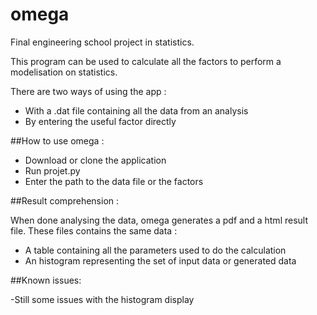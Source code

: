 # omega

Final engineering school project in statistics.

This program can be used to calculate all the factors to perform a modelisation on statistics.

There are two ways of using the app : 
- With a .dat file containing all the data from an analysis
- By entering the useful factor directly

##How to use omega : 

- Download or clone the application
- Run projet.py
- Enter the path to the data file or the factors

##Result comprehension :

When done analysing the data, omega generates a pdf and a html result file.
These files contains the same data :
- A table containing all the parameters used to do the calculation
- An histogram representing the set of input data or generated data

##Known issues:

-Still some issues with the histogram display
